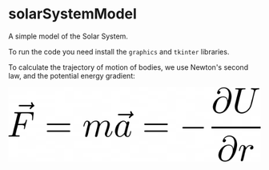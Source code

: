 # solarSystemModel
A simple model of the Solar System.


To run the code you need install the `graphics` and `tkinter` libraries.

To calculate the trajectory of motion of bodies, we use Newton's second law, and the potential energy gradient:

![Image alt](https://github.com/r0mbeg/solarSystemModel/blob/master/FormulasAndImages/Newton2.png)
